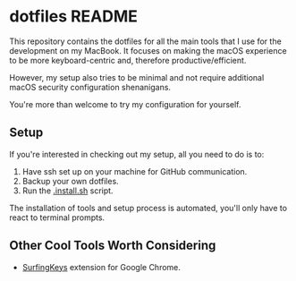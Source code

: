 # dotfiles README

This repository contains the dotfiles for all the main tools that I use for the development on my
MacBook. It focuses on making the macOS experience to be more keyboard-centric and, therefore
productive/efficient.

However, my setup also tries to be minimal and not require additional macOS security configuration
shenanigans.

You're more than welcome to try my configuration for yourself.

## Setup

If you're interested in checking out my setup, all you need to do is to:

1. Have ssh set up on your machine for GitHub communication.
2. Backup your own dotfiles.
3. Run the [.install.sh](./.install.sh) script.

The installation of tools and setup process is automated, you'll only have to react to terminal
prompts.

## Other Cool Tools Worth Considering

- [SurfingKeys](https://github.com/brookhong/Surfingkeys) extension for Google Chrome.
